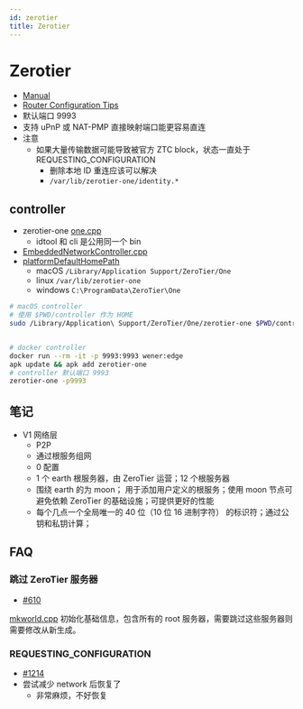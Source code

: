 ```yaml
---
id: zerotier
title: Zerotier
---
```


# Zerotier

- [Manual](https://www.zerotier.com/manual)
- [Router Configuration Tips](https://zerotier.atlassian.net/wiki/spaces/SD/pages/6815768/Router+Configuration+Tips)
- 默认端口 9993
- 支持 uPnP 或 NAT-PMP 直接映射端口能更容易直连
- 注意
  - 如果大量传输数据可能导致被官方 ZTC block，状态一直处于 REQUESTING_CONFIGURATION
    - 删除本地 ID 重连应该可以解决
    - `/var/lib/zerotier-one/identity.*`

## controller

- zerotier-one [one.cpp](https://github.com/zerotier/ZeroTierOne/blob/master/one.cpp)
  - idtool 和 cli 是公用同一个 bin
- [EmbeddedNetworkController.cpp](https://github.com/zerotier/ZeroTierOne/blob/master/controller/EmbeddedNetworkController.cpp)
- [platformDefaultHomePath](https://github.com/zerotier/ZeroTierOne/blob/db813db7e875c257e42c41ab8091c3df1e9300a5/osdep/OSUtils.cpp#L382)
  - macOS `/Library/Application Support/ZeroTier/One`
  - linux `/var/lib/zerotier-one`
  - windows `C:\ProgramData\ZeroTier\One`

```bash
# macOS controller
# 使用 $PWD/controller 作为 HOME
sudo /Library/Application\ Support/ZeroTier/One/zerotier-one $PWD/controller


# docker controller
docker run --rm -it -p 9993:9993 wener:edge
apk update && apk add zerotier-one
# controller 默认端口 9993
zerotier-one -p9993
```

## 笔记

- V1 网络层
  - P2P
  - 通过根服务组网
  - 0 配置
  - 1 个 earth 根服务器，由 ZeroTier 运营；12 个根服务器
  - 围绕 earth 的为 moon； 用于添加用户定义的根服务；使用 moon 节点可避免依赖 ZeroTier 的基础设施；可提供更好的性能
  - 每个几点一个全局唯一的 40 位（10 位 16 进制字符） 的标识符；通过公钥和私钥计算；

## FAQ

### 跳过 ZeroTier 服务器

- [#610](https://github.com/zerotier/ZeroTierOne/issues/610)

[mkworld.cpp](https://github.com/zerotier/ZeroTierOne/blob/master/attic/world/mkworld.cpp) 初始化基础信息，包含所有的 root 服务器，需要跳过这些服务器则需要修改从新生成。

### REQUESTING_CONFIGURATION

- [#1214](https://github.com/zerotier/ZeroTierOne/issues/1214)
- 尝试减少 network 后恢复了
  - 非常麻烦，不好恢复
